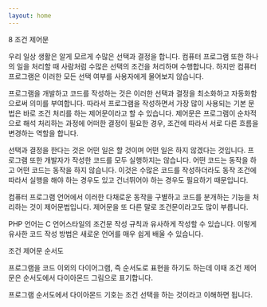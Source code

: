 ```yaml
---
layout: home
---
```

8 조건 제어문

우리 일상 생활은 알게 모르게 수많은 선택과 결정을 합니다. 컴퓨터 프로그램 또한 하나의 일을 처리할 때 사람처럼 수많은 선택의 조건을 처리하며 수행합니다. 하지만 컴퓨터 프로그램은 이러한 모든 선택 여부를 사용자에게 물어보지 않습니다.  

프로그램을 개발하고 코드를 작성하는 것은 이러한 선택과 결정을 최소화하고 자동화함으로써 의미를 부여합니다. 따라서 프로그램을 작성하면서 가장 많이 사용되는 기본 문법은 바로 조건 처리를 하는 제어문이라고 할 수 있습니다. 제어문은 프로그램이 순차적으로 해석 처리하는 과정에 어떠한 결정이 필요한 경우, 조건에 따라서 서로 다른 흐름을 변경하는 역할을 합니다.  

선택과 결정을 한다는 것은 어떤 일은 할 것이며 어떤 일은 하지 않겠다는 것입니다. 프로그램 또한 개발자가 작성한 코드를 모두 실행하지는 않습니다. 어떤 코드는 동작을 하고 어떤 코드는 동작을 하지 않습니다. 이것은 수많은 코드를 작성하더라도 동작 조건에 따라서 실행을 해야 하는 경우도 있고 건너뛰어야 하는 경우도 필요하기 때문입니다.   

컴퓨터 프로그램 언어에서 이러한 다채로운 동작을 구별하고 코드를 분개하는 기능을 처리하는 것이 제어문법입니다. 제어문을 또 다른 말로 조건문이라고도 많이 부릅니다.  

PHP 언어는 C 언어스타일의 조건문 작성 규칙과 유사하게 작성할 수 있습니다. 이렇게 유사한 코드 작성 방법은 새로운 언어를 매우 쉽게 배울 수 있습니다.  

조건 제어문 순서도  

프로그램을 코드 이외의 다이어그램, 즉 순서도로 표현을 하기도 하는데 이때 조건 제어문은 순서도에서 다이아몬드 그림으로 표기합니다.  

 

프로그램 순서도에서 다이아몬드 기호는 조건 선택을 하는 것이라고 이해하면 됩니다.  

